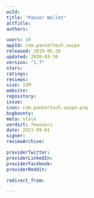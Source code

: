 ```yaml
---
wsId: 
title: "Panzer Wallet"
altTitle: 
authors:

users: 10
appId: com.panzertech.swipe
released: 2019-05-20
updated: 2020-03-30
version: "1.7"
stars: 
ratings: 
reviews: 
size: 12M
website: 
repository: 
issue: 
icon: com.panzertech.swipe.png
bugbounty: 
meta: stale
verdict: fewusers
date: 2021-09-01
signer: 
reviewArchive:

providerTwitter: 
providerLinkedIn: 
providerFacebook: 
providerReddit: 

redirect_from:

---
```


